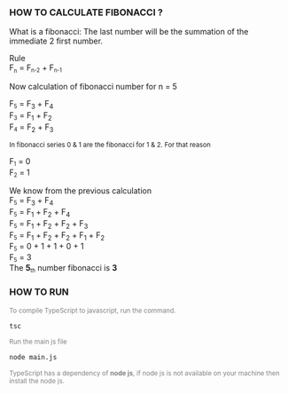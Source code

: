 ### HOW TO CALCULATE FIBONACCI ?

<p>What is a fibonacci: The last number will be the summation of the immediate 2 first number.</p>

<p style="margin-top:0px;margin-bottom:0px;">Rule</p>
<p style="margin-top:0px;margin-bottom:0px;">F<sub><small>n</small></sub> = F<small><sub>n-2</sub></small> + F<small><sub>n-1</sub></small></p>

<p>Now calculation of fibonacci number for n = 5</p>
<p style="margin-top:0px;margin-bottom:0px;">F<small><sub>5</sub></small> = F<sub>3</sub> + F<sub>4</sub></p>
<p style="margin-top:0px;margin-bottom:0px;">F<small><sub>3</sub></small> = F<sub>1</sub> + F<sub>2</sub></p>
<p style="margin-top:0px;margin-bottom:0px;">F<small><sub>4</sub></small> = F<sub>2</sub> + F<sub>3</sub></p>

<small style="margin-top:0px;margin-bottom:0px;">In fibonacci series 0 & 1 are the fibonacci for 1 & 2. For that reason</small>

<p style="margin-bottom:0px;">F<small><sub>1</sub></small> = 0</p>
<p style="margin-top:0px;margin-bottom:0px;">F<small><sub>2</sub></small> = 1</p>

<p style="margin-bottom:0px;">We know from the previous calculation</p>
<p style="margin-top:0px;margin-bottom:0px;">F<small><sub>5</sub></small> = F<sub>3</sub> + F<sub>4</sub></p>
<p style="margin-top:0px;margin-bottom:0px;">F<small><sub>5</sub></small> = F<sub>1</sub> + F<sub>2</sub> + F<sub>4</sub></p>
<p style="margin-top:0px;margin-bottom:0px;">F<small><sub>5</sub></small> = F<sub>1</sub> + F<sub>2</sub> + F<sub>2</sub> + F<sub>3</sub></p>
<p style="margin-top:0px;margin-bottom:0px;">F<small><sub>5</sub></small> = F<sub>1</sub> + F<sub>2</sub> + F<sub>2</sub> + F<sub>1</sub> + F<sub>2</sub></p>
<p style="margin-top:0px;margin-bottom:0px;">F<small><sub>5</sub></small> = 0 + 1 + 1 + 0 + 1</p>
<p style="margin-top:0px;margin-bottom:0px;">F<small><sub>5</sub></small> = 3 </p>

<p style="margin-top:0px;margin-bottom:0px;">The <b>5</b><small><sub>th</sub></small> number fibonacci is <b>3</b></p>

### HOW TO RUN

<small style='color:gray'>To compile TypeScript to javascript, run the command.</small>

```diff
tsc
```

<small style='color:gray'>Run the main js file</small>

```diff
node main.js
```

<small style='color:gray'>
TypeScript has a dependency of <b>node js</b>, if node js is not available on your machine then install the node js.
</small>
